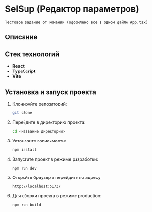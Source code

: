 # SelSup (Редактор параметров)

```
Тестовое задание от комании (оформлено все в одном файле App.tsx)
```

## Описание

## Стек технологий

- **React**
- **TypeScript**
- **Vite**

## Установка и запуск проекта

1. Клонируйте репозиторий:

   ```sh
   git clone
   ```

2. Перейдите в директорию проекта:

   ```sh
   cd <название директории>
   ```

3. Установите зависимости:

   ```sh
   npm install
   ```

4. Запустите проект в режиме разработки:

   ```sh
   npm run dev
   ```

5. Откройте браузер и перейдите по адресу:

   ```
   http://localhost:5173/
   ```

6. Для сборки проекта в режиме production:
   ```sh
   npm run build
   ```
